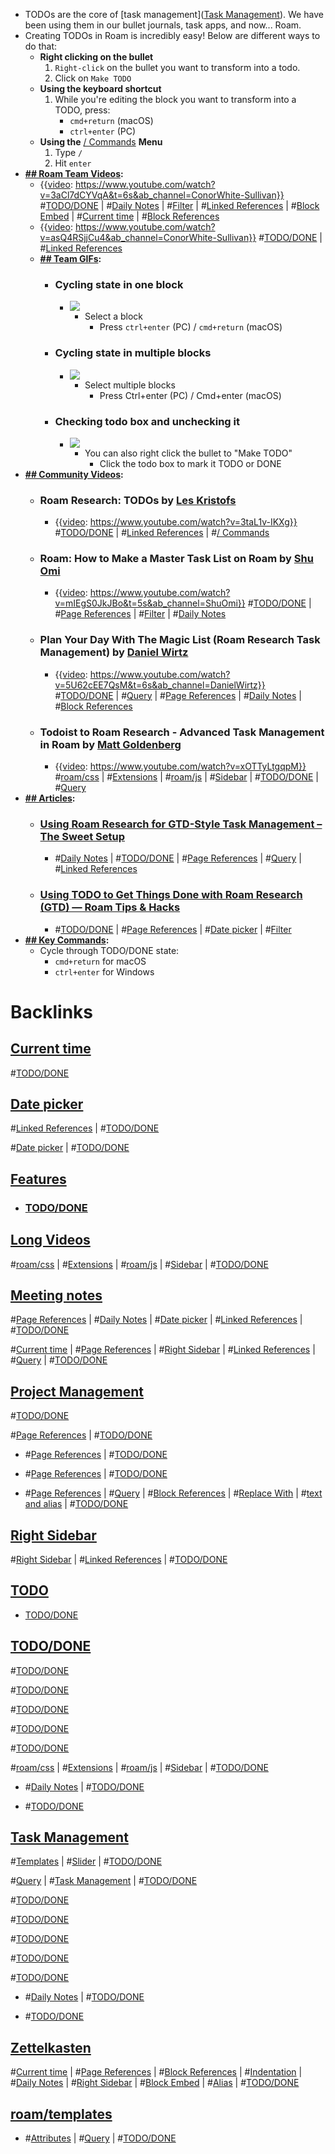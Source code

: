 - TODOs are the core of [task management]([Task Management](<../Task Management.md>)). We have been using them in our bullet journals, task apps, and now... Roam.
- Creating TODOs in Roam is incredibly easy! Below are different ways to do that:
    - **Right clicking on the bullet**
        1. `Right-click` on the bullet you want to transform into a todo.
        2. Click on `Make TODO`
    - **Using the keyboard shortcut**
        1. While you're editing the block you want to transform into a TODO, press:
            - `cmd+return` (macOS)
            - `ctrl+enter` (PC)
    - **Using the** [/ Commands](<..// Commands.md>) **Menu**
        1. Type `/`
        2. Hit `enter`
- **[## Roam Team Videos](<../## Roam Team Videos.md>):**
    - {{[video](<../video.md>): https://www.youtube.com/watch?v=3aCl7dCYVqA&t=6s&ab_channel=ConorWhite-Sullivan}}
      #[TODO/DONE](<../TODO/DONE.md>) | #[Daily Notes](<../Daily Notes.md>) | #[Filter](<../Filter.md>) | #[Linked References](<../Linked References.md>) | #[Block Embed](<../Block Embed.md>) | #[Current time](<../Current time.md>) | #[Block References](<../Block References.md>)
    - {{[video](<../video.md>): https://www.youtube.com/watch?v=asQ4RSjjCu4&ab_channel=ConorWhite-Sullivan}}
      #[TODO/DONE](<../TODO/DONE.md>) | #[Linked References](<../Linked References.md>) 
    - **[## Team GIFs](<../## Team GIFs.md>):**
        - ### Cycling state in one block
            - ![](https://firebasestorage.googleapis.com/v0/b/firescript-577a2.appspot.com/o/imgs%2Fapp%2Fhelp-documentation%2FWXFUMcf7Ou.gif?alt=media&token=dc1f0c12-74c1-4ed9-bd32-41129b0654dc)
                - Select a block
                    - Press `ctrl+enter` (PC) / `cmd+return` (macOS)
        - ### Cycling state in multiple blocks
            - ![](https://firebasestorage.googleapis.com/v0/b/firescript-577a2.appspot.com/o/imgs%2Fapp%2Fhelp-documentation%2FXsC0dOEla8.gif?alt=media&token=f37b77f4-3186-45a5-95a5-c76a91675812)
                - Select multiple blocks
                    - Press Ctrl+enter (PC) / Cmd+enter (macOS)
        - ### Checking todo box and unchecking it
            - ![](https://firebasestorage.googleapis.com/v0/b/firescript-577a2.appspot.com/o/imgs%2Fapp%2Fhelp-documentation%2FEPGiV0FA2j.gif?alt=media&token=f07af649-ff07-4a5b-aac5-f68259549564)
                - You can also right click the bullet to "Make TODO"
                    - Click the todo box to mark it TODO or DONE
- **[## Community Videos](<../## Community Videos.md>):**
    - ### Roam Research: TODOs by [Les Kristofs](<../Les Kristofs.md>)
        - {{[video](<../video.md>): https://www.youtube.com/watch?v=3taL1v-IKXg}}
          #[TODO/DONE](<../TODO/DONE.md>) | #[Linked References](<../Linked References.md>) | #[/ Commands](<..// Commands.md>)
    - ### Roam: How to Make a Master Task List on Roam by [Shu Omi](<../Shu Omi.md>)
        - {{[video](<../video.md>): https://www.youtube.com/watch?v=mIEgS0JkJBo&t=5s&ab_channel=ShuOmi}}
          #[TODO/DONE](<../TODO/DONE.md>) | #[Page References](<../Page References.md>) | #[Filter](<../Filter.md>) | #[Daily Notes](<../Daily Notes.md>) 
    - ### Plan Your Day With The Magic List (Roam Research Task Management) by [Daniel Wirtz](<../Daniel Wirtz.md>)
        - {{[video](<../video.md>): https://www.youtube.com/watch?v=5U62cEE7QsM&t=6s&ab_channel=DanielWirtz}}
          #[TODO/DONE](<../TODO/DONE.md>) | #[Query](<../Query.md>) | #[Page References](<../Page References.md>) | #[Daily Notes](<../Daily Notes.md>) | #[Block References](<../Block References.md>) 
    - ### Todoist to Roam Research - Advanced Task Management in Roam by [Matt Goldenberg](<../Matt Goldenberg.md>)
        - {{[video](<../video.md>): https://www.youtube.com/watch?v=xOTTyLtgqpM}}
          #[roam/css](<../roam/css.md>) | #[Extensions](<../Extensions.md>) | #[roam/js](<../roam/js.md>) | #[Sidebar](<../Sidebar.md>) | #[TODO/DONE](<../TODO/DONE.md>) | #[Query](<../Query.md>)
- **[## Articles](<../## Articles.md>):**
    - ### [Using Roam Research for GTD-Style Task Management – The Sweet Setup](https://thesweetsetup.com/using-roam-research-for-gtd-style-task-management/)
        - #[Daily Notes](<../Daily Notes.md>) | #[TODO/DONE](<../TODO/DONE.md>) | #[Page References](<../Page References.md>) | #[Query](<../Query.md>) | #[Linked References](<../Linked References.md>) 
    - ### [Using TODO to Get Things Done with Roam Research (GTD) — Roam Tips & Hacks](https://www.roamtips.com/home/use-todo-get-things-done-roam-research-gtd)
        - #[TODO/DONE](<../TODO/DONE.md>) | #[Page References](<../Page References.md>) | #[Date picker](<../Date picker.md>) | #[Filter](<../Filter.md>)
- **[## Key Commands](<../## Key Commands.md>):**
    - Cycle through TODO/DONE state:
        - `cmd+return` for macOS
        - `ctrl+enter` for Windows

# Backlinks
## [Current time](<Current time.md>)
#[TODO/DONE](<../TODO/DONE.md>)

## [Date picker](<Date picker.md>)
#[Linked References](<../Linked References.md>) | #[TODO/DONE](<../TODO/DONE.md>)

#[Date picker](<../Date picker.md>) | #[TODO/DONE](<../TODO/DONE.md>)

## [Features](<Features.md>)
- ### [TODO/DONE](<../TODO/DONE.md>)

## [Long Videos](<Long Videos.md>)
#[roam/css](<../roam/css.md>) | #[Extensions](<../Extensions.md>) | #[roam/js](<../roam/js.md>) | #[Sidebar](<../Sidebar.md>) | #[TODO/DONE](<../TODO/DONE.md>)

## [Meeting notes](<Meeting notes.md>)
#[Page References](<../Page References.md>) | #[Daily Notes](<../Daily Notes.md>) | #[Date picker](<../Date picker.md>) | #[Linked References](<../Linked References.md>) | #[TODO/DONE](<../TODO/DONE.md>)

#[Current time](<../Current time.md>) | #[Page References](<../Page References.md>) | #[Right Sidebar](<../Right Sidebar.md>) | #[Linked References](<../Linked References.md>) | #[Query](<../Query.md>) | #[TODO/DONE](<../TODO/DONE.md>)

## [Project Management](<Project Management.md>)
#[TODO/DONE](<../TODO/DONE.md>)

#[Page References](<../Page References.md>) | #[TODO/DONE](<../TODO/DONE.md>)

- #[Page References](<../Page References.md>) | #[TODO/DONE](<../TODO/DONE.md>)

- #[Page References](<../Page References.md>) | #[TODO/DONE](<../TODO/DONE.md>)

- #[Page References](<../Page References.md>) | #[Query](<../Query.md>) | #[Block References](<../Block References.md>) | #[Replace With](<../Replace With.md>) |  #[text and alias](<../text and alias.md>) | #[TODO/DONE](<../TODO/DONE.md>)

## [Right Sidebar](<Right Sidebar.md>)
#[Right Sidebar](<../Right Sidebar.md>) | #[Linked References](<../Linked References.md>) | #[TODO/DONE](<../TODO/DONE.md>)

## [TODO](<TODO.md>)
- [TODO/DONE](<../TODO/DONE.md>)

## [TODO/DONE](<TODO/DONE.md>)
#[TODO/DONE](<../TODO/DONE.md>)

#[TODO/DONE](<../TODO/DONE.md>)

#[TODO/DONE](<../TODO/DONE.md>)

#[TODO/DONE](<../TODO/DONE.md>)

#[TODO/DONE](<../TODO/DONE.md>)

#[roam/css](<../roam/css.md>) | #[Extensions](<../Extensions.md>) | #[roam/js](<../roam/js.md>) | #[Sidebar](<../Sidebar.md>) | #[TODO/DONE](<../TODO/DONE.md>)

- #[Daily Notes](<../Daily Notes.md>) | #[TODO/DONE](<../TODO/DONE.md>)

- #[TODO/DONE](<../TODO/DONE.md>)

## [Task Management](<Task Management.md>)
#[Templates](<../Templates.md>) | #[Slider](<../Slider.md>) | #[TODO/DONE](<../TODO/DONE.md>)

#[Query](<../Query.md>) | #[Task Management](<../Task Management.md>) | #[TODO/DONE](<../TODO/DONE.md>)

#[TODO/DONE](<../TODO/DONE.md>)

#[TODO/DONE](<../TODO/DONE.md>)

#[TODO/DONE](<../TODO/DONE.md>)

#[TODO/DONE](<../TODO/DONE.md>)

#[TODO/DONE](<../TODO/DONE.md>)

- #[Daily Notes](<../Daily Notes.md>) | #[TODO/DONE](<../TODO/DONE.md>)

- #[TODO/DONE](<../TODO/DONE.md>)

## [Zettelkasten](<Zettelkasten.md>)
#[Current time](<../Current time.md>) | #[Page References](<../Page References.md>) | #[Block References](<../Block References.md>) | #[Indentation](<../Indentation.md>) | #[Daily Notes](<../Daily Notes.md>) | #[Right Sidebar](<../Right Sidebar.md>) | #[Block Embed](<../Block Embed.md>) | #[Alias](<../Alias.md>) | #[TODO/DONE](<../TODO/DONE.md>)

## [roam/templates](<roam/templates.md>)
- #[Attributes](<../Attributes.md>) | #[Query](<../Query.md>) | #[TODO/DONE](<../TODO/DONE.md>)

